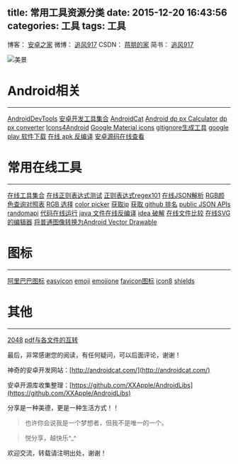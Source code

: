 title: 常用工具资源分类
date: 2015-12-20 16:43:56
categories: 工具
tags: 工具
---

博客：	[安卓之家](http://jp1017.gitcafe.io/)
微博：	[追风917](http://weibo.com/1321395433/profile?topnav=1&wvr=6)
CSDN：	[蒋朋的家](http://blog.csdn.net/u010331406)
简书：	[追风917](http://www.jianshu.com/users/8cb49b5ad78b/latest_articles)

![美景](https://drscdn.500px.org/photo/134088563/m%3D2048/31fd572e90f5ea4d9cd84055c9baf58f)

# Android相关
---

[AndroidDevTools](http://www.androiddevtools.cn/)
[安卓开发工具集合](http://androidblog.cn/tools/)
[AndroidCat](http://androidcat.com/#userconsent#)
[Android dp px Calculator](http://labs.rampinteractive.co.uk/android_dp_px_calculator/)
[dp px converter](http://pixplicity.com/dp-px-converter/)
[Icons4Android](http://www.icons4android.com/)
[Google Material icons](https://www.google.com/design/icons/)
[gitignore生成工具](https://www.gitignore.io/)
[google play 软件下载](https://apkpure.com/)
[在线 apk 反编译](http://www.decompileandroid.com/)
[安卓源码在线查看](http://grepcode.com/search/?query=google+android&entity=project)

<!--more-->

# 常用在线工具
---

[在线工具集合](http://tool.oschina.net/)
[在线正则表达式测试](http://tool.oschina.net/regex)
[正则表达式regex101](https://regex101.com/)
[在线JSON解析](http://www.bejson.com/)
[RGB颜色查询对照表](http://www.114la.com/other/rgb.htm)
[RGB 选择](http://www.colorspire.com/rgb-color-wheel/)
[color picker](http://colorpickernow.com/)
[获取ip](https://ipinfo.io/)
[获取 github 排名](http://github-awards.com/)
[public JSON APIs](https://github.com/toddmotto/public-apis)
[randomapi](https://randomapi.com/home)
[代码在线运行](http://tool.lu/coderunner/)
[java 文件在线反编译](http://www.javadecompilers.com/)
[idea 破解](http://idea.qinxi1992.cn/)
[在线文件比较](https://www.diffchecker.com/)
[在线SVG的编辑器](http://editor.method.ac/)
[将普通图像转换为Android Vector Drawable](https://inloop.github.io/svg2android/)

# 图标
---

[阿里巴巴图标](http://iconfont.cn/repositories/3383)
[easyicon](http://www.easyicon.net/)
[emoji](http://emoji.muan.co/#)
[emojione](http://emojione.com/)
[favicon图标](http://www.bitbug.net/)
[icon8](https://icons8.com/)
[shields](http://shields.io/)

# 其他
---

[2048](https://gabrielecirulli.github.io/2048/)
[pdf与各文件的互转](https://smallpdf.com/cn)

最后，非常感谢您的阅读，有任何疑问，可以后面评论，谢谢！

神奇的安卓开发网站：[http://androidcat.com/](http://androidcat.com/)

安卓开源库收集整理：[https://github.com/XXApple/AndroidLibs](https://github.com/XXApple/AndroidLibs)

分享是一种美德，更是一种生活方式！！

>也许你会说我是一个梦想者，但我不是唯一的一个。

>悦分享，越快乐^_^

欢迎交流，转载请注明出处，谢谢！